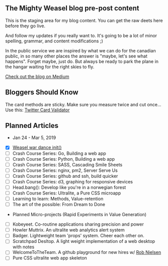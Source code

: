 ## The Mighty Weasel blog pre-post content

This is the staging area for my blog content. You can get the raw deets here before they go live.

And follow my updates if you really want to. It's going to be a lot of minor spelling, grammar,
and content modifications ;)

In the public service we are inspired by what we can do for the canadian public, in so many other places the answer is "maybe, let's see what happens". Forget maybe, just do. But always be ready to park the plane in the hangar waiting for the right skies to fly.

[Check out the blog on Medium](https://medium.com/the-mighty-weasel)

## Bloggers Should Know

The card methods are sticky. Make sure you measure twice and cut once... Use this: [Twitter Card Validator](https://cards-dev.twitter.com/validator)

## Planned Articles

* Jan 24 - Mar 5, 2019
- [x] [Weasel war dance init()](https://medium.com/the-mighty-weasel/war-dance-init-c90a04177bd1)
- [ ] Crash Course Series: Go, Building a web app
- [ ] Crash Course Series: Python, Building a web app
- [ ] Crash Course Series: SASS, Cascading Smile Sheets
- [ ] Crash Course Series: nginx, pm2, Server Serve Us
- [ ] Crash Course Series: github and ssh, build quicker
- [ ] Crash Course Series: d3, graphing for responsive devices
- [ ] Head.bang(): Develop like you're in a norwegian forest
- [ ] Crash Course Series: Ultralite, a Pure CSS microapp
- [ ] Learning to learn: Methods, Value-retention
- [ ] The art of the possible: From Dream to Done

* Planned Micro-projects (Rapid Experiments in Value Generation)
- [ ] Kobeyeet. Co-routine applications sharing precision and power
- [ ] Howler Muttrix. An ultralite web analytics alert system
- [ ] Badger. Lightweight team 'props' system. Cheer each other on.
- [ ] Scratchpad Desltop. A light weight implementation of a web desktop with notes
- [ ] WelcomeToTheTeam. A github playground for new hires w/ [Rob Nielsen](https://github.com/orgs/DIS-SIN/people/RobNielsen515)
- [ ] Pure CSS ultralite web app skeleton  
